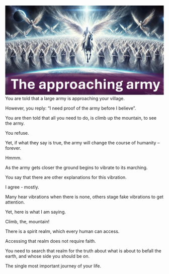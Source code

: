 ![Video cover image](./cover.jpg)
You are told that a large army is approaching your village.

However, you reply: “I need proof of the army before I believe”.

You are then told that all you need to do, is climb up the mountain, to see the army.

You refuse.

Yet, if what they say is true, the army will change the course of humanity – forever.

Hmmm.

As the army gets closer the ground begins to vibrate to its marching.

You say that there are other explanations for this vibration.

I agree - mostly.

Many hear vibrations when there is none, others stage fake vibrations to get attention.

Yet, here is what I am saying.

Climb, the, mountain!

There is a spirit realm, which every human can access.

Accessing that realm does not require faith.

You need to search that realm for the truth about what is about to befall the earth, and whose side you should be on.

The single most important journey of your life.